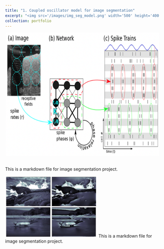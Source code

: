 ```yaml
---
title: "1. Coupled oscillator model for image segmentation"
excerpt: "<img src='/images/img_seg_model.png' width='500' height='400'/> <img src='/images/cartoonization.png' width='300' height='200'/> <br/> Inspired by neuroscience and the retina, we built a model that performs image segmentation by grouping together nearby image regions with similar features in phase space. The model simulates phase relaxation in a system of coupled Kuramoto oscillators with the strength of interaction defined by the Topographic Modularity between regions in the image. This method outperforms other methods of network construction and spectral Eigen-based methods for community detection. We demonstrate its performance on the Berkeley Image Segmentation Dataset (BSDS), compare to other methods and discuss the intuition and implications of such a computation in the retina."
collection: portfolio
---
```


<p align="center">
  <img src='/images/img_seg_model.png' width='500' height='400'/> 
</p>
<br/> This is a markdown file for image segmentation project.

<img src='/images/cartoonization.png' width='300' height='200'/> This is a markdown file for image segmentation project.
